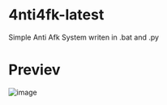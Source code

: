# 4nti4fk-latest
Simple Anti Afk System writen in .bat and .py

# Previev
![image](https://user-images.githubusercontent.com/98951386/187318412-29fec2f3-f1ab-4ac8-bbfb-78c2bf2ce733.png)
